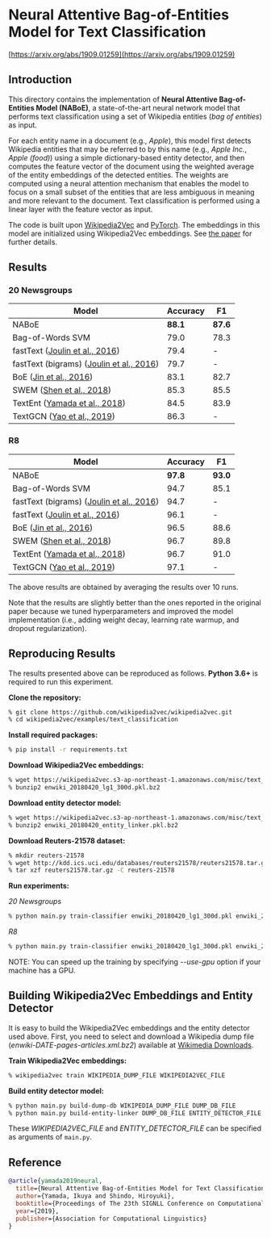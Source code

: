 # Neural Attentive Bag-of-Entities Model for Text Classification

[https://arxiv.org/abs/1909.01259](https://arxiv.org/abs/1909.01259)

## Introduction

This directory contains the implementation of **Neural Attentive Bag-of-Entities Model (NABoE)**, a state-of-the-art neural network model that performs text classification using a set of Wikipedia entities (*bag of entities*) as input.

For each entity name in a document (e.g., *Apple*), this model first detects Wikipedia entities that may be referred to by this name (e.g., *Apple Inc.*, *Apple (food)*) using a simple dictionary-based entity detector, and then computes the feature vector of the document using the weighted average of the entity embeddings of the detected entities.
The weights are computed using a neural attention mechanism that enables the model to focus on a small subset of the entities that are less ambiguous in meaning and more relevant to the document.
Text classification is performed using a linear layer with the feature vector as input.

The code is built upon [Wikipedia2Vec](https://github.com/wikipedia2vec/wikipedia2vec) and [PyTorch](https://pytorch.org/).
The embeddings in this model are initialized using Wikipedia2Vec embeddings.
See [the paper](https://arxiv.org/abs/1909.01259) for further details.

## Results

### 20 Newsgroups

| Model | Accuracy | F1 |
| --- | --- | --- |
| NABoE | **88.1** | **87.6** |
| Bag-of-Words SVM | 79.0 | 78.3 |
| fastText ([Joulin et al., 2016](https://arxiv.org/abs/1607.01759)) | 79.4 | - |
| fastText (bigrams) ([Joulin et al., 2016](https://arxiv.org/abs/1607.01759)) | 79.7 | - |
| BoE ([Jin et al., 2016](https://www.ijcai.org/Proceedings/16/Papers/401.pdf)) | 83.1 | 82.7 |
| SWEM ([Shen et al., 2018](https://arxiv.org/abs/1805.09843)) | 85.3 | 85.5 |
| TextEnt ([Yamada et al., 2018](https://arxiv.org/abs/1806.02960)) | 84.5 | 83.9 |
| TextGCN ([Yao et al., 2019](https://arxiv.org/abs/1809.05679)) | 86.3 | - |

### R8

| Model | Accuracy | F1 |
| --- | --- | --- |
| NABoE | **97.8** | **93.0** |
| Bag-of-Words SVM | 94.7 | 85.1 |
| fastText (bigrams) ([Joulin et al., 2016](https://arxiv.org/abs/1607.01759)) | 94.7 | - |
| fastText ([Joulin et al., 2016](https://arxiv.org/abs/1607.01759)) | 96.1 | - |
| BoE ([Jin et al., 2016](https://www.ijcai.org/Proceedings/16/Papers/401.pdf)) | 96.5 | 88.6 |
| SWEM ([Shen et al., 2018](https://arxiv.org/abs/1805.09843)) | 96.7 | 89.8 |
| TextEnt ([Yamada et al., 2018](https://arxiv.org/abs/1806.02960)) | 96.7 | 91.0 |
| TextGCN ([Yao et al., 2019](https://arxiv.org/abs/1809.05679)) | 97.1 | - |

The above results are obtained by averaging the results over 10 runs.

Note that the results are slightly better than the ones reported in the original paper because we tuned hyperparameters and improved the model implementation (i.e., adding weight decay, learning rate warmup, and dropout regularization).

## Reproducing Results

The results presented above can be reproduced as follows.
**Python 3.6+** is required to run this experiment.

**Clone the repository:**

```bash
% git clone https://github.com/wikipedia2vec/wikipedia2vec.git
% cd wikipedia2vec/examples/text_classification
```

**Install required packages:**

```bash
% pip install -r requirements.txt
```

**Download Wikipedia2Vec embeddings:**

```bash
% wget https://wikipedia2vec.s3-ap-northeast-1.amazonaws.com/misc/text_classification/enwiki_20180420_lg1_300d.pkl.bz2
% bunzip2 enwiki_20180420_lg1_300d.pkl.bz2
```

**Download entity detector model:**

```bash
% wget https://wikipedia2vec.s3-ap-northeast-1.amazonaws.com/misc/text_classification/enwiki_20180420_entity_linker.pkl.bz2
% bunzip2 enwiki_20180420_entity_linker.pkl.bz2
```

**Download Reuters-21578 dataset:**

```bash
% mkdir reuters-21578
% wget http://kdd.ics.uci.edu/databases/reuters21578/reuters21578.tar.gz
% tar xzf reuters21578.tar.gz -C reuters-21578
```

**Run experiments:**

*20 Newsgroups*

```bash
% python main.py train-classifier enwiki_20180420_lg1_300d.pkl enwiki_20180420_entity_linker.pkl --dataset=20ng
```

*R8*

```bash
% python main.py train-classifier enwiki_20180420_lg1_300d.pkl enwiki_20180420_entity_linker.pkl --dataset=r8 --dataset-path=reuters-21578
```

NOTE: You can speed up the training by specifying *--use-gpu* option if your machine has a GPU.

## Building Wikipedia2Vec Embeddings and Entity Detector

It is easy to build the Wikipedia2Vec embeddings and the entity detector used above.
First, you need to select and download a Wikipedia dump file (*enwiki-DATE-pages-articles.xml.bz2*) available at [Wikimedia Downloads](https://dumps.wikimedia.org/enwiki/).

**Train Wikipedia2Vec embeddings:**

```bash
% wikipedia2vec train WIKIPEDIA_DUMP_FILE WIKIPEDIA2VEC_FILE
```

**Build entity detector model:**

```bash
% python main.py build-dump-db WIKIPEDIA_DUMP_FILE DUMP_DB_FILE
% python main.py build-entity-linker DUMP_DB_FILE ENTITY_DETECTOR_FILE
```

These *WIKIPEDIA2VEC_FILE* and *ENTITY_DETECTOR_FILE* can be specified as arguments of `main.py`.

## Reference

```bibtex
@article{yamada2019neural,
  title={Neural Attentive Bag-of-Entities Model for Text Classification},
  author={Yamada, Ikuya and Shindo, Hiroyuki},
  booktitle={Proceedings of The 23th SIGNLL Conference on Computational Natural Language Learning},
  year={2019},
  publisher={Association for Computational Linguistics}
}
```
